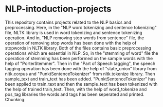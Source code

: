 # NLP-intoduction-projects
This repository contains projects related to the NLP basics and preprocessing.
Here, in the "NLP word tokenizing and sentence tokenizing" file, NLTK library is used in word tokenizing and sentence tokenizing operation. 
And in, "NLP removing stop words from sentence" file, the operation of removing stop words has been done with the help of stopwords in NLTK library.
Both of the files contains basic preprocessing operations which are essential in NLP.
So, in the "stemming of word" file the operation of stemming has been performed on the sample words with the help of "PorterStemmer". 
Then in the "Part of Speech tagging", the speech tagging operation has been done with the help of "state_union" library from nltk.corpus and "PunktSentenceTokenizer" from nltk.tokenize library. Then sample_text and train_text has been added. "PunktSentenceTokenizer" has been applied to train_text and then the sample_text has been tokenized with the help of trained train_text. Then, with the help of word_tokenize and pos_tag libraries the words and tags has been seperated and printed.
Chunking 
